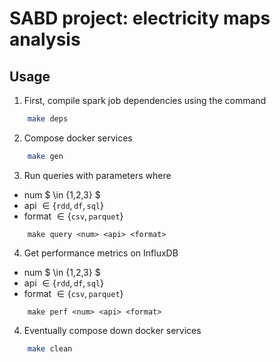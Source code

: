# SABD project: electricity maps analysis

## Usage
1. First, compile spark job dependencies using the command
```sh
    make deps
```

2. Compose docker services
```sh
    make gen
```

3. Run queries with parameters where
- num $ \in \{1,2,3\} $
- api $\in \{ \texttt{rdd}, \texttt{df}, \texttt{sql} \}$
- format $\in \{ \texttt{csv}, \texttt{parquet} \}$
```
    make query <num> <api> <format>
```
4. Get performance metrics on InfluxDB
- num $ \in \{1,2,3\} $
- api $\in \{ \texttt{rdd}, \texttt{df}, \texttt{sql} \}$
- format $\in \{ \texttt{csv}, \texttt{parquet} \}$
```
    make perf <num> <api> <format>
```

4. Eventually compose down docker services
```sh
    make clean
```